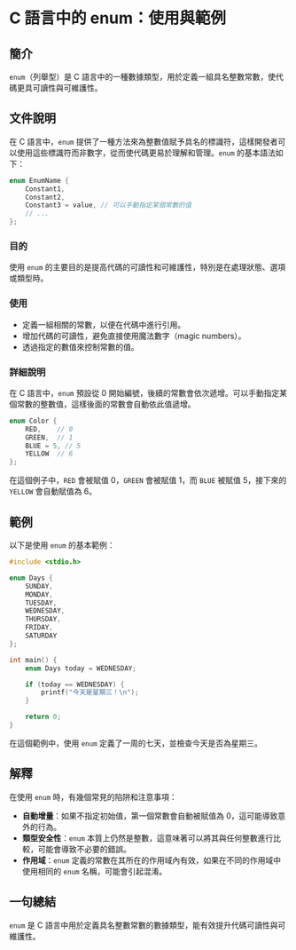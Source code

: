 <!--
Meta Description: # C 語言中的 enum：使用與範例 ## 簡介 `enum`（列舉型）是 C 語言中的一種數據類型，用於定義一組具名整數常數，使代碼更具可讀性與可維護性。 ## 文件說明 在 C 語言中，`enum` 提供了一種方法來為整數值賦予具名的標識符，這樣開發者可以使用這些標識符而非數字，從而使代碼更易...
Meta Keywords: enum, wednesday, 語言中, red, green
-->

# C 語言中的 enum：使用與範例

## 簡介
`enum`（列舉型）是 C 語言中的一種數據類型，用於定義一組具名整數常數，使代碼更具可讀性與可維護性。

## 文件說明
在 C 語言中，`enum` 提供了一種方法來為整數值賦予具名的標識符，這樣開發者可以使用這些標識符而非數字，從而使代碼更易於理解和管理。`enum` 的基本語法如下：

```c
enum EnumName {
    Constant1,
    Constant2,
    Constant3 = value, // 可以手動指定某個常數的值
    // ...
};
```

### 目的
使用 `enum` 的主要目的是提高代碼的可讀性和可維護性，特別是在處理狀態、選項或類型時。

### 使用
- 定義一組相關的常數，以便在代碼中進行引用。
- 增加代碼的可讀性，避免直接使用魔法數字（magic numbers）。
- 透過指定的數值來控制常數的值。

### 詳細說明
在 C 語言中，`enum` 預設從 0 開始編號，後續的常數會依次遞增。可以手動指定某個常數的整數值，這樣後面的常數會自動依此值遞增。

```c
enum Color {
    RED,    // 0
    GREEN,  // 1
    BLUE = 5, // 5
    YELLOW  // 6
};
```

在這個例子中，`RED` 會被賦值 0，`GREEN` 會被賦值 1，而 `BLUE` 被賦值 5，接下來的 `YELLOW` 會自動賦值為 6。

## 範例
以下是使用 `enum` 的基本範例：

```c
#include <stdio.h>

enum Days {
    SUNDAY,
    MONDAY,
    TUESDAY,
    WEDNESDAY,
    THURSDAY,
    FRIDAY,
    SATURDAY
};

int main() {
    enum Days today = WEDNESDAY;

    if (today == WEDNESDAY) {
        printf("今天是星期三！\n");
    }

    return 0;
}
```

在這個範例中，使用 `enum` 定義了一周的七天，並檢查今天是否為星期三。

## 解釋
在使用 `enum` 時，有幾個常見的陷阱和注意事項：
- **自動增量**：如果不指定初始值，第一個常數會自動被賦值為 0，這可能導致意外的行為。
- **類型安全性**：`enum` 本質上仍然是整數，這意味著可以將其與任何整數進行比較，可能會導致不必要的錯誤。
- **作用域**：`enum` 定義的常數在其所在的作用域內有效，如果在不同的作用域中使用相同的 `enum` 名稱，可能會引起混淆。

## 一句總結
`enum` 是 C 語言中用於定義具名整數常數的數據類型，能有效提升代碼可讀性與可維護性。